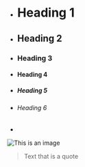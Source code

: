 - # Heading 1 
- ## Heading 2
- ### Heading 3
- #### Heading 4
- ##### Heading 5
- ###### Heading 6
- 
![This is an image](https://myoctocat.com/assets/images/base-octocat.svg)

> Text that is a quote
